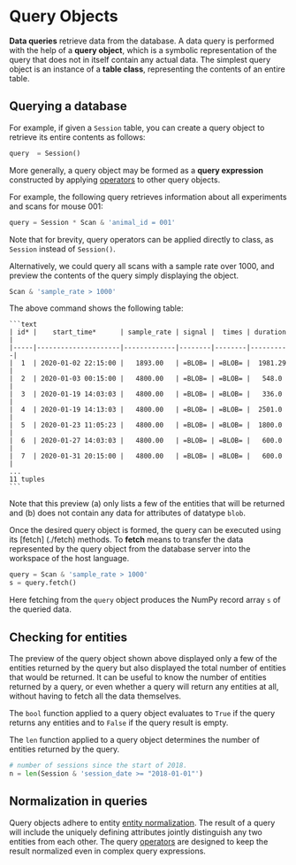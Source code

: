 # Query Objects

**Data queries** retrieve data from the database. A data query is performed with the
  help of a **query object**, which is a symbolic representation of the query that does
  not in itself contain any actual data. The simplest query object is an instance of
  a **table class**, representing the contents of an entire table.

## Querying a database

For example, if given a `Session` table, you can
create a query object to retrieve its entire contents as follows:

``` python
query  = Session()
```

More generally, a query object may be formed as a **query expression**
constructed by applying [operators](./operators.md) to other query objects.

For example, the following query retrieves information about all
experiments and scans for mouse 001:

``` python
query = Session * Scan & 'animal_id = 001'
```

Note that for brevity, query operators can be applied directly to class, as
`Session` instead of `Session()`.

Alternatively, we could query all scans with a sample rate over 1000, and preview the
contents of the query simply displaying the object. 

``` python
Scan & 'sample_rate > 1000'
```

The above command shows the following table:

    ```text
    | id* |    start_time*      | sample_rate | signal |  times | duration |
    |-----|---------------------|-------------|--------|--------|----------| 
    |  1  | 2020-01-02 22:15:00 |   1893.00   | =BLOB= | =BLOB= |  1981.29 |
    |  2  | 2020-01-03 00:15:00 |   4800.00   | =BLOB= | =BLOB= |   548.0  |
    |  3  | 2020-01-19 14:03:03 |   4800.00   | =BLOB= | =BLOB= |   336.0  |
    |  4  | 2020-01-19 14:13:03 |   4800.00   | =BLOB= | =BLOB= |  2501.0  |
    |  5  | 2020-01-23 11:05:23 |   4800.00   | =BLOB= | =BLOB= |  1800.0  |
    |  6  | 2020-01-27 14:03:03 |   4800.00   | =BLOB= | =BLOB= |   600.0  |
    |  7  | 2020-01-31 20:15:00 |   4800.00   | =BLOB= | =BLOB= |   600.0  |
    ...
    11 tuples
    ```

Note that this preview (a) only lists a few of the entities that will be returned and 
(b) does not contain any data for attributes of datatype `blob`.

Once the desired query object is formed, the query can be executed using its [fetch]
(./fetch) methods. To **fetch** means to transfer the data represented by the query
object from the database server into the workspace of the host language.

```python
query = Scan & 'sample_rate > 1000'
s = query.fetch()
```

Here fetching from the `query` object produces the NumPy record array
`s` of the queried data.

## Checking for entities

The preview of the query object shown above displayed only a few of the entities
returned by the query but also displayed the total number of entities that would be
returned. It can be useful to know the number of entities returned by a query, or even
whether a query will return any entities at all, without having to fetch all the data
themselves.

The `bool` function applied to a query object evaluates to `True` if the
query returns any entities and to `False` if the query result is empty.

The `len` function applied to a query object determines the number of
entities returned by the query.

``` python
# number of sessions since the start of 2018.
n = len(Session & 'session_date >= "2018-01-01"')
```

## Normalization in queries

Query objects adhere to entity [entity normalization](../normalization). The result of a
query will include the uniquely defining attributes jointly distinguish any two
entities from each other. The query [operators](../operators) are designed to keep the
result normalized even in complex query expressions.
